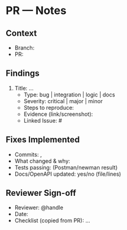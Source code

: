 # PR <number> — Notes

## Context
- Branch: <branch-name>
- PR: <link>

## Findings
1) Title: ...
   - Type: bug | integration | logic | docs
   - Severity: critical | major | minor
   - Steps to reproduce:
   - Evidence (link/screenshot):
   - Linked Issue: #<n>

## Fixes Implemented
- Commits: <sha1>, <sha2>
- What changed & why:
- Tests passing: (Postman/newman result)
- Docs/OpenAPI updated: yes/no (file/lines)

## Reviewer Sign-off
- Reviewer: @handle
- Date:
- Checklist (copied from PR): ...
